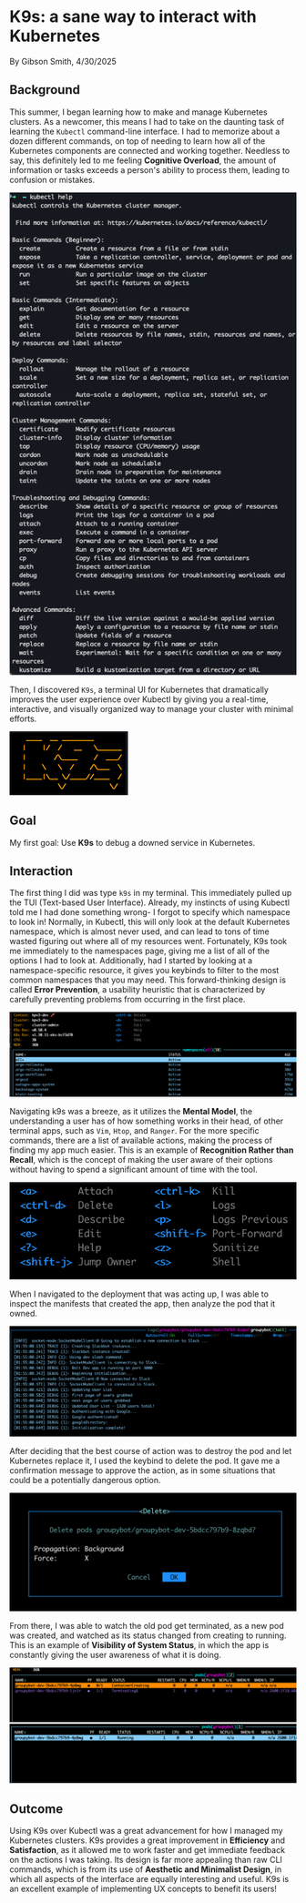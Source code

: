 # K9s: a sane way to interact with Kubernetes
By Gibson Smith, 4/30/2025

## Background

This summer, I began learning how to make and manage Kubernetes clusters.  As a newcomer, this means I had to take on the daunting task of learning the `Kubectl` command-line interface.  I had to memorize about a dozen different commands, on top of needing to learn how all of the Kubernetes components are connected and working together.  Needless to say, this definitely led to me feeling **Cognitive Overload**, the amount of information or tasks exceeds a person's ability to process them, leading to confusion or mistakes.

<img alt="screenshot of the Kubectl help message, looking very overwhelming" src="0.png"/>

Then, I discovered `K9s`, a terminal UI for Kubernetes that dramatically improves the user experience over Kubectl by giving you a real-time, interactive, and visually organized way to manage your cluster with minimal efforts.

<img alt="screenshot of k9s logo" src="1.png"/>

## Goal

My first goal: Use **K9s** to debug a downed service in Kubernetes.

## Interaction

The first thing I did was type `k9s` in my terminal.  This immediately pulled up the TUI (Text-based User Interface).  Already, my instincts of using Kubectl told me I had done something wrong- I forgot to specify which namespace to look in!  Normally, in Kubectl, this will only look at the default Kubernetes namespace, which is almost never used, and can lead to tons of time wasted figuring out where all of my resources went.  Fortunately, K9s took me immediately to the namespaces page, giving me a list of all of the options I had to look at.  Additionally, had I started by looking at a namespace-specific resource, it gives you keybinds to filter to the most common namespaces that you may need.  This forward-thinking design is called **Error Prevention**, a usability heuristic that is characterized by carefully preventing problems from occurring in the first place.

<img alt="screenshot of namespaces list" src="2.png"/>

Navigating k9s was a breeze, as it utilizes the **Mental Model**, the understanding a user has of how something works in their head, of other terminal apps, such as `Vim`, `Htop`, and `Ranger`.  For the more specific commands, there are a list of available actions, making the process of finding my app much easier.  This is an example of **Recognition Rather than Recall**, which is the concept of making the user aware of their options without having to spend a significant amount of time with the tool.

<img alt="screenshot of the controls for a pod" src="3.png"/>

When I navigated to the deployment that was acting up, I was able to inspect the manifests that created the app, then analyze the pod that it owned.

<img alt="screenshot of container logs" src="4.png"/>

After deciding that the best course of action was to destroy the pod and let Kubernetes replace it, I used the keybind to delete the pod.  It gave me a confirmation message to approve the action, as in some situations that could be a potentially dangerous option.

<img alt="screenshot of deleting the pod" src="5.png"/>

From there, I was able to watch the old pod get terminated, as a new pod was created, and watched as its status changed from creating to running.  This is an example of **Visibility of System Status**, in which the app is constantly giving the user awareness of what it is doing.

<img alt="screenshot of the new pod creating" src="6.png"/>

<img alt="screenshot of the new pod running" src="7.png"/>

## Outcome

Using K9s over Kubectl was a great advancement for how I managed my Kubernetes clusters.  K9s provides a great improvement in **Efficiency** and **Satisfaction**, as it allowed me to work faster and get immediate feedback on the actions I was taking.  Its design is far more appealing than raw CLI commands, which is from its use of **Aesthetic and Minimalist Design**, in which all aspects of the interface are equally interesting and useful.  K9s is an excellent example of implementing UX concepts to benefit its users!
